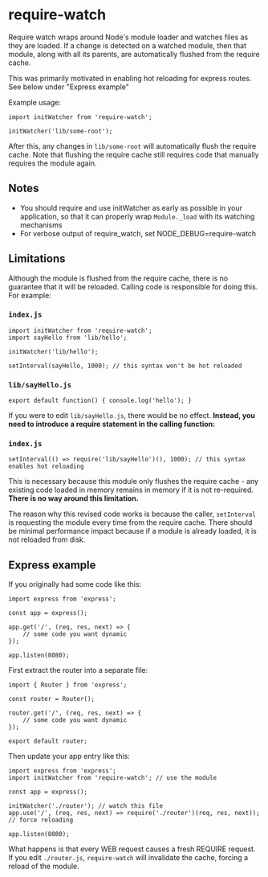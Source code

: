 # require-watch

Require watch wraps around Node's module loader and watches files as they are loaded. If a change is detected on a watched module, then that module, along with all its parents, are automatically flushed from the require cache.

This was primarily motivated in enabling hot reloading for express routes. See below under "Express example"

Example usage:

```
import initWatcher from 'require-watch';

initWatcher('lib/some-root');
```

After this, any changes in `lib/some-root` will automatically flush the require cache. Note that flushing the require cache still requires code that manually requires the module again.

## Notes

* You should require and use initWatcher as early as possible in your application, so that it can properly wrap `Module._load` with its watching mechanisms
* For verbose output of require_watch, set NODE_DEBUG=require-watch

## Limitations

Although the module is flushed from the require cache, there is no guarantee that it will be reloaded. Calling code is responsible for doing this. For example:

### `index.js`

```
import initWatcher from 'require-watch';
import sayHello from 'lib/hello';

initWatcher('lib/hello');

setInterval(sayHello, 1000); // this syntax won't be hot reloaded
```

### `lib/sayHello.js`

```
export default function() { console.log('hello'); }
```

If you were to edit `lib/sayHello.js`, there would be no effect. **Instead, you need to introduce a require statement in the calling function:**

### `index.js`

```
setInterval(() => require('lib/sayHello')(), 1000); // this syntax enables hot reloading
```

This is necessary because this module only flushes the require cache - any existing code loaded in memory remains in memory if it is not re-required. **There is no way around this limitation.**

The reason why this revised code works is because the caller, `setInterval` is requesting the module every time from the require cache. There should be minimal performance impact because if a module is already loaded, it is not reloaded from disk.

## Express example

If you originally had some code like this:

```
import express from 'express';

const app = express();

app.get('/', (req, res, next) => {
	// some code you want dynamic
});

app.listen(8080);
```

First extract the router into a separate file:

```
import { Router } from 'express';

const router = Router();

router.get('/', (req, res, next) => {
	// some code you want dynamic	
});

export default router;
```

Then update your app entry like this:

```
import express from 'express';
import initWatcher from 'require-watch'; // use the module

const app = express();

initWatcher('./router'); // watch this file
app.use('/', (req, res, next) => require('./router')(req, res, next)); // force reloading

app.listen(8080);
```

What happens is that every WEB request causes a fresh REQUIRE request. If you edit `./router.js`, `require-watch` will invalidate the cache, forcing a reload of the module.